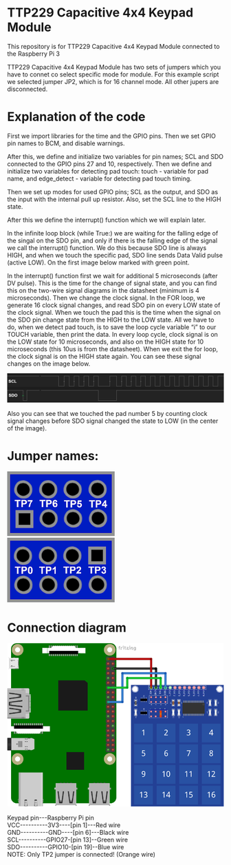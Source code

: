 # TTP229 Capacitive 4x4 Keypad Module  
This repository is for TTP229 Capacitive 4x4 Keypad Module connected to the Raspberry Pi 3  

TTP229 Capacitive 4x4 Keypad Module has two sets of jumpers which you have to connet co select specific mode for module. For this example script we selected jumper JP2, which is for 16 channel mode. All other jupers are disconnected.

# Explanation of the code  

First we import libraries for the time and the GPIO pins. Then we set GPIO pin names to BCM, and disable warnings.

After this, we define and initialize two variables for pin names; SCL and SDO connected to the GPIO pins 27 and 10, respectively. Then we define and initialize two variables for detecting pad touch:
touch - variable for pad name, and
edge_detect - variable for detecting pad touch timing.

Then we set up modes for used GPIO pins; SCL as the output, and SDO as the input with the internal pull up resistor. Also, set the SCL line to the HIGH state.

After this we define the interrupt() function which we will explain later.

In the infinite loop block (while True:) we are waiting for the falling edge of the singal on the SDO pin, and only if there is the falling edge of the signal we call the interrupt() function. We do this because SDO line is always HIGH, and when we touch the specific pad, SDO line sends Data Valid pulse (active LOW). On the first image below marked with green point.

In the interrupt() function first we wait for additional 5 microseconds (after DV pulse). This is the time for the change of signal state, and you can find this on the two-wire signal diagrams in the datasheet (minimum is 4 microseconds). Then we change the clock signal. In the FOR loop, we generate 16 clock signal changes, and read SDO pin on every LOW state of the clock signal. When we touch the pad this is the time when the signal on the SDO pin change state from the HIGH to the LOW state. All we have to do, when we detect pad touch, is to save the loop cycle variable “i” to our TOUCH variable, then print the data. In every loop cycle, clock signal is on the LOW state for 10 microseconds, and also on the HIGH state for 10 microseconds (this 10us is from the datasheet). When we exit the for loop, the clock signal is on the HIGH state again. You can see these signal changes on the image below. 

![alt](https://github.com/Slaveche90/ttp229/blob/master/Signals.png?raw=true)

Also you can see that we touched the pad number 5 by counting clock signal changes before SDO signal changed the state to LOW (in the center of the image).

# Jumper names:  

![alt](https://github.com/Slaveche90/ttp229/blob/master/JumperNames.png?raw=true)

# Connection diagram  

![alt](https://github.com/Slaveche90/ttp229/blob/master/ConnectionDiagram.png?raw=true)  

Keypad pin---Raspberry Pi pin  
VCC----------3V3----[pin 1]---Red wire  
GND----------GND----[pin 6]---Black wire  
SCL----------GPIO27-[pin 13]--Green wire  
SDO----------GPIO10-[pin 19]--Blue wire  
NOTE: Only TP2 jumper is connected! (Orange wire)  